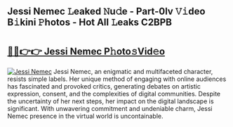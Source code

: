 ## Jessi Nemec 𝙻eaked 𝙽u𝚍e - Part-0lv 𝚅𝚒deo B𝚒kini 𝙿hotos - Hot All 𝙻eaks C2BPB

# <h2><a href="http://ld3bx3u.urlbe.top/?page=Jessi+Nemec">🔗🔗👉👉 Jessi Nemec P𝚑oto𝚜Vid𝚎o</a></h2>

[![Jessi Nemec](https://i.imgur.com/eBuTRDB.gif)](http://ld3bx3u.urlbe.top/?page=Jessi+Nemec)
Jessi Nemec, an enigmatic and multifaceted character, resists simple labels. Her unique method of engaging with online audiences has fascinated and provoked critics, generating debates on artistic expression, consent, and the complexities of digital communities. Despite the uncertainty of her next steps, her impact on the digital landscape is significant. With unwavering commitment and undeniable charm, Jessi Nemec presence in the virtual world is uncontainable.
